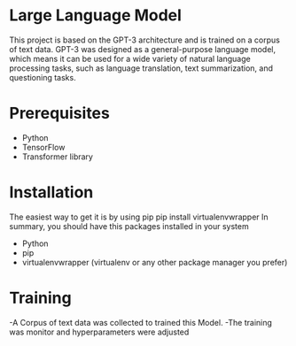 # Large Language Model 
This project is based on the GPT-3 architecture and is trained on a corpus of text data. GPT-3 was designed as a general-purpose language model, which means it can be used for a wide variety of natural language processing tasks, such as language translation, text summarization, and questioning tasks.
# Prerequisites
- Python
- TensorFlow
- Transformer library
# Installation
The easiest way to get it is by using pip
pip install virtualenvwrapper
In summary, you should have this packages installed in your system
- Python
- pip
- virtualenvwrapper (virtualenv or any other package manager you prefer)
# Training
-A Corpus of text data was collected to trained this Model.
-The training was monitor and hyperparameters were adjusted 


